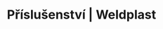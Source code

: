 ---
Link: "file:/Users/vinayakpatel/Downloads/www.weldplast.cz/produkty/prislusenstvo/prislusenstvi-trysky/prislusenstvi-trysky-stehovaci"
product_name: "null"
product_id: "null"
title: "Příslušenství | Weldplast"
product_desc: ""
product_specs: ""
product_downloads: ""
href: ""
accessories: ""
similar_products: ""
---
